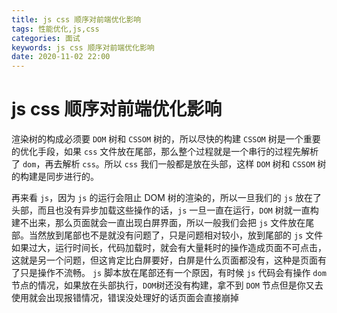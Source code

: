 ```yaml
---
title: js css 顺序对前端优化影响
tags: 性能优化,js,css
categories: 面试
keywords: js css 顺序对前端优化影响
date: 2020-11-02 22:00
---
```


# js css 顺序对前端优化影响

渲染树的构成必须要 `DOM` 树和 `CSSOM` 树的，所以尽快的构建 `CSSOM` 树是一个重要的优化手段，如果 `css` 文件放在尾部，那么整个过程就是一个串行的过程先解析了 `dom`，再去解析 `css`。所以 `css` 我们一般都是放在头部，这样 `DOM` 树和 `CSSOM` 树的构建是同步进行的。

再来看 `js`，因为 `js` 的运行会阻止 DOM 树的渲染的，所以一旦我们的 `js` 放在了头部，而且也没有异步加载这些操作的话，`js` 一旦一直在运行，`DOM` 树就一直构建不出来，那么页面就会一直出现白屏界面，所以一般我们会把 `js` 文件放在尾部。当然放到尾部也不是就没有问题了，只是问题相对较小，放到尾部的 `js` 文件如果过大，运行时间长，代码加载时，就会有大量耗时的操作造成页面不可点击，这就是另一个问题，但这肯定比白屏要好，白屏是什么页面都没有，这种是页面有了只是操作不流畅。
`js` 脚本放在尾部还有一个原因，有时候 `js` 代码会有操作 `dom` 节点的情况，如果放在头部执行，`DOM`树还没有构建，拿不到 `DOM` 节点但是你又去使用就会出现报错情况，错误没处理好的话页面会直接崩掉
